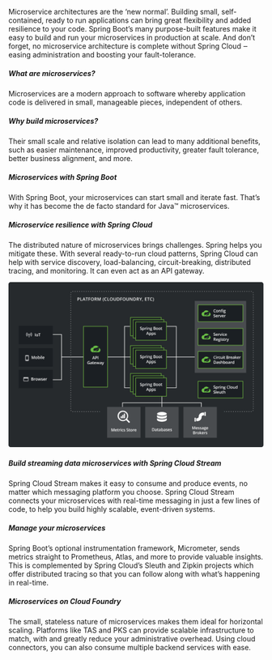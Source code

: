 Microservice architectures are the ‘new normal’. Building small, self-contained, ready to run applications can bring great flexibility and added resilience to your code. Spring Boot’s many purpose-built features make it easy to build and run your microservices in production at scale. And don’t forget, no microservice architecture is complete without Spring Cloud ‒ easing administration and boosting your fault-tolerance.

##### What are microservices?
Microservices are a modern approach to software whereby application code is delivered in small, manageable pieces, independent of others.

##### Why build microservices?
Their small scale and relative isolation can lead to many additional benefits, such as easier maintenance, improved productivity, greater fault tolerance, better business alignment, and more.

##### Microservices with Spring Boot
With Spring Boot, your microservices can start small and iterate fast. That’s why it has become the de facto standard for Java™ microservices.

##### Microservice resilience with Spring Cloud
The distributed nature of microservices brings challenges. Spring helps you mitigate these. With several ready-to-run cloud patterns, Spring Cloud can help with service discovery, load-balancing, circuit-breaking, distributed tracing, and monitoring. It can even act as an API gateway.

![spring-cloud-diagram](./spring-cloud.svg)

##### Build streaming data microservices with Spring Cloud Stream
Spring Cloud Stream makes it easy to consume and produce events, no matter which messaging platform you choose. Spring Cloud Stream connects your microservices with real-time messaging in just a few lines of code, to help you build highly scalable, event-driven systems.

##### Manage your microservices
Spring Boot’s optional instrumentation framework, Micrometer, sends metrics straight to Prometheus, Atlas, and more to provide valuable insights. This is complemented by Spring Cloud’s Sleuth and Zipkin projects which offer distributed tracing so that you can follow along with what’s happening in real-time.

##### Microservices on Cloud Foundry
The small, stateless nature of microservices makes them ideal for horizontal scaling. Platforms like TAS and PKS can provide scalable infrastructure to match, with and greatly reduce your administrative overhead. Using cloud connectors, you can also consume multiple backend services with ease.